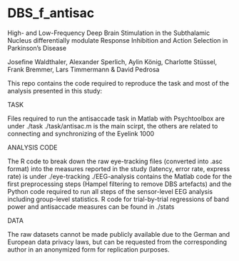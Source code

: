 # DBS_f_antisac

High- and Low-Frequency Deep Brain Stimulation in the Subthalamic Nucleus differentially modulate Response Inhibition and Action Selection in Parkinson’s Disease

Josefine Waldthaler, Alexander Sperlich, Aylin König, Charlotte Stüssel, Frank Bremmer, Lars Timmermann & David Pedrosa 

This repo contains the code required to reproduce the task and most of the analysis presented in this study: 


TASK

Files required to run the antisaccade task in Matlab with Psychtoolbox are under ./task 
./task/antisac.m is the main scirpt, the others are related to connecting and synchronizing of the Eyelink 1000 

ANALYSIS CODE

The R code to break down the raw eye-tracking files (converted into .asc format) into the measures reported in the study 
(latency, error rate, express rate) is under ./eye-tracking
./EEG-analysis contains the Matlab code for the first preprocessing steps (Hampel filtering to remove DBS artefacts) and the Python code required to run all steps of the sensor-level EEG analysis including group-level statistics.
R code for trial-by-trial regressions of band power and antisaccade measures can be found in ./stats

DATA

The raw datasets cannot be made publicly available due to the German and European data privacy laws, but can be requested from the corresponding author in an anonymized form for replication purposes. 
